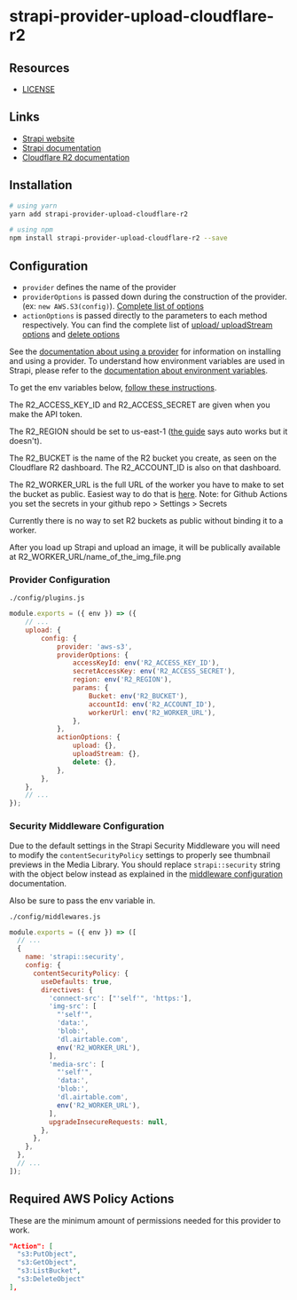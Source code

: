 # strapi-provider-upload-cloudflare-r2

## Resources

- [LICENSE](LICENSE)

## Links

- [Strapi website](https://strapi.io/)
- [Strapi documentation](https://docs.strapi.io)
- [Cloudflare R2 documentation](https://developers.cloudflare.com/r2/)

## Installation

```bash
# using yarn
yarn add strapi-provider-upload-cloudflare-r2

# using npm
npm install strapi-provider-upload-cloudflare-r2 --save
```

## Configuration

- `provider` defines the name of the provider
- `providerOptions` is passed down during the construction of the provider. (ex: `new AWS.S3(config)`). [Complete list of options](https://docs.aws.amazon.com/AWSJavaScriptSDK/latest/AWS/S3.html#constructor-property)
- `actionOptions` is passed directly to the parameters to each method respectively. You can find the complete list of [upload/ uploadStream options](https://docs.aws.amazon.com/AWSJavaScriptSDK/latest/AWS/S3.html#upload-property) and [delete options](https://docs.aws.amazon.com/AWSJavaScriptSDK/latest/AWS/S3.html#deleteObject-property)

See the [documentation about using a provider](https://docs.strapi.io/developer-docs/latest/plugins/upload.html#using-a-provider) for information on installing and using a provider. To understand how environment variables are used in Strapi, please refer to the [documentation about environment variables](https://docs.strapi.io/developer-docs/latest/setup-deployment-guides/configurations/optional/environment.html#environment-variables).

To get the env variables below, [follow these instructions](https://developers.cloudflare.com/r2/platform/s3-compatibility/tokens/).

The R2_ACCESS_KEY_ID and R2_ACCESS_SECRET are given when you make the API token.

The R2_REGION should be set to us-east-1 ([the guide](https://developers.cloudflare.com/r2/platform/s3-compatibility/api/) says auto works but it doesn't).

The R2_BUCKET is the name of the R2 bucket you create, as seen on the Cloudflare R2 dashboard. The R2_ACCOUNT_ID is also on that dashboard. 

The R2_WORKER_URL is the full URL of the worker you have to make to set the bucket as public. Easiest way to do that is [here](https://github.com/kotx/render). Note: for Github Actions you set the secrets in your github repo > Settings > Secrets

Currently there is no way to set R2 buckets as public without binding it to a worker.

After you load up Strapi and upload an image, it will be publically available at R2_WORKER_URL/name_of_the_img_file.png

### Provider Configuration

`./config/plugins.js`

```js
module.exports = ({ env }) => ({
    // ...
    upload: {
        config: {
            provider: 'aws-s3',
            providerOptions: {
                accessKeyId: env('R2_ACCESS_KEY_ID'),
                secretAccessKey: env('R2_ACCESS_SECRET'),
                region: env('R2_REGION'),
                params: {
                    Bucket: env('R2_BUCKET'),
                    accountId: env('R2_ACCOUNT_ID'),
                    workerUrl: env('R2_WORKER_URL'),
                },
            },
            actionOptions: {
                upload: {},
                uploadStream: {},
                delete: {},
            },
        },
    },
    // ...
});
```

### Security Middleware Configuration

Due to the default settings in the Strapi Security Middleware you will need to modify the `contentSecurityPolicy` settings to properly see thumbnail previews in the Media Library. You should replace `strapi::security` string with the object below instead as explained in the [middleware configuration](https://docs.strapi.io/developer-docs/latest/setup-deployment-guides/configurations/required/middlewares.html#loading-order) documentation.

Also be sure to pass the env variable in.

`./config/middlewares.js`

```js
module.exports = ({ env }) => ([
  // ...
  {
    name: 'strapi::security',
    config: {
      contentSecurityPolicy: {
        useDefaults: true,
        directives: {
          'connect-src': ["'self'", 'https:'],
          'img-src': [
            "'self'",
            'data:',
            'blob:',
            'dl.airtable.com',
            env('R2_WORKER_URL'),
          ],
          'media-src': [
            "'self'",
            'data:',
            'blob:',
            'dl.airtable.com',
            env('R2_WORKER_URL'),
          ],
          upgradeInsecureRequests: null,
        },
      },
    },
  },
  // ...
]);
```


## Required AWS Policy Actions

These are the minimum amount of permissions needed for this provider to work.

```json
"Action": [
  "s3:PutObject",
  "s3:GetObject",
  "s3:ListBucket",
  "s3:DeleteObject"
],
```



